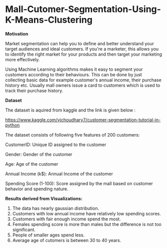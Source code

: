 # Mall-Cutomer-Segmentation-Using-K-Means-Clustering
**Motivation**

Market segmentation can help you to define and better understand your target audiences and ideal customers. If you're a marketer, this allows you to identify the right market for your products and then target your marketing more effectively.

Using Machine Learning algorithms makes it easy to segment your customers according to their behaviours. This can be done by just collecting basic data for example customer's annual income, their purchase history etc. Usually mall owners issue a card to customers which is used to track their purchase history.

**Dataset**

The dataset is aquired from kaggle and the link is given below :

https://www.kaggle.com/vjchoudhary7/customer-segmentation-tutorial-in-python

The dataset consists of following five features of 200 customers:

CustomerID: Unique ID assigned to the customer

Gender: Gender of the customer

Age: Age of the customer

Annual Income (k$): Annual Income of the customer

Spending Score (1-100): Score assigned by the mall based on customer behavior and spending nature.

**Results derived from Visualizations:**

1. The data has nearly gaussian distribution.
2. Customers with low annual income have relatively low spending scores.
3. Customers with fair enough income spend the most.
4. Females spending score is more than males but the difference is not too significant.
5. People of smaller ages spend less.
6. Average age of cutomers is between 30 to 40 years.

